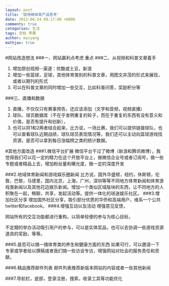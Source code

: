 ```yaml
---
layout: post
title: '饭特稀体育产品思考'
date: 2013-08-24 09:17:00 +0800
comments: true
categories: 生活
tags: 文档 苹果
author: maiyang
mathjax: true
---
```


#网站改造想法
###一、网站赢利点考虑
重点
###二、从视频和科普文章着手
1. 增加原创视频--渠道：优酷或土豆，新浪
2. 增加一些篮球，足球，其他体育类别的科普文章，用图文并茂的形式来展现，或者以期刊的形式
3. 可以在科普文章的同时增加一些交互，比如科普问答，奖励积分等

###三、直播和数据
1. 直播，不仅仅只有赛事预告，还应该添加（文字和音频，视频直播）
2. 球队、球员数据库（不在乎发明重复的轮子，而在于重复的东西有没有意义和价值，是否有提升和创新），
3. 也可以将1和2两者结合起来，比方说，一场比赛，我们可以提供链接球队，也可以查看球队近期战绩，球队球员表现情况等，我们还可以主动向篮球游戏找资源，是否可以拿到每日涨幅榜之类的统计数据。

#其他方面改造
###1.微信平台扩展
   微信平台干过了微博（新浪和腾讯微博），我觉得我们可以花一定的精力在这个开放平台上，做微信企业号或者订阅号，做一些专题或者精品上去，增加粉丝量和曝光度，做一定的深度开发

###2.地域体育新闻和游戏娱乐圈新闻
   比方说，国外华盛顿，纽约，休斯顿，伦敦，巴黎，马德里，国内北京，上海，广州，深圳等等不同地方体育新闻和体育游戏类新闻以及其他花边娱乐新闻。增加一个类似区域版块的东西，让不同地方的人积聚在一起，畅聊，共享，发起活动等。提供一体化的球迷娱乐社区。
###3.增加社区分享
   增加国外社区分享，吸引部分优质的华侨和高端用户，维系一个公共twitter和facebook。
###4.增强互动以及活动
   增强意见反馈，

   网站所有的交互功能都进行重构，以简单轻便的参与为核心目标，

   不定期的举办活动吸引用户的参与，可以是实体奖品，也可以去协调一些游戏资源道具的奖励，等等。
<!--more-->
###5.是否可以搞一搞体育类的养生和健康方面的东西
   如果可行，可以邀请一下专家或学者给以撰稿或者我们搞一些访谈专访，增强网站对社会的服务责任和贡献。

###6.精品推荐邮件列表
   邮件列表推荐新版本网站的内容或者一些其他新闻

###7.导航栏，底部，登录注册，搜索，收录工具等功能优化
